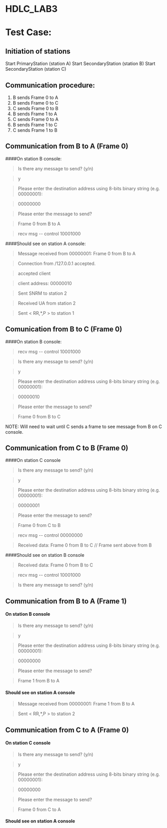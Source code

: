 # HDLC_LAB3

# Test Case:

## Initiation of stations
Start PrimaryStation (station A)
Start SecondaryStation (station B)
Start SecondaryStation (station C)

## Communication procedure:
1. B sends Frame 0 to A
2. B sends Frame 0 to C
3. C sends Frame 0 to B
4. B sends Frame 1 to A
5. C sends Frame 0 to A
6. B sends Frame 1 to C
7. C sends Frame 1 to B

## Communication from B to A (Frame 0)
####On station B console:

> Is there any message to send? (y/n)

> y 

> Please enter the destination address using 8-bits binary string (e.g. 00000001):

> 00000000

> Please enter the message to send?

> Frame 0 from B to A

> recv msg -- control 10001000

####Should see on station A console:

> Message received from 00000001: Frame 0 from B to A

> Connection from /127.0.0.1 accepted.

> accepted client

> client address: 00000010

> Sent SNRM to station 2

> Received UA from station 2

> Sent < RR,*,P > to station 1

## Comunication from B to C (Frame 0)
####On station B console:

> recv msg -- control 10001000

> Is there any message to send? (y/n)

> y

> Please enter the destination address using 8-bits binary string (e.g. 00000001):

> 00000010

> Please enter the message to send?

> Frame 0 from B to C

NOTE: Will need to wait until C sends a frame to see message from B on C console.

## Communication from C to B (Frame 0)
####On station C console
> Is there any message to send? (y/n)

> y

> Please enter the destination address using 8-bits binary string (e.g. 00000001):

> 00000001

> Please enter the message to send?

> Frame 0 from C to B

> recv msg -- control 00000000

> Received data: Frame 0 from B to C // Frame sent above from B

####Should see on station B console
> Received data: Frame 0 from B to C

> recv msg -- control 10001000

> Is there any message to send? (y/n)

## Communication from B to A (Frame 1)
#### On station B console

> Is there any message to send? (y/n)

> y

> Please enter the destination address using 8-bits binary string (e.g. 00000001):

> 00000000

> Please enter the message to send?

> Frame 1 from B to A

#### Should see on station A console

> Message received from 00000001: Frame 1 from B to A

> Sent < RR,*,P > to station 2

## Communication from C to A (Frame 0)
#### On station C console
> Is there any message to send? (y/n)

> y

> Please enter the destination address using 8-bits binary string (e.g. 00000001):

> 00000000

> Please enter the message to send?

> Frame 0 from C to A

#### Should see on station A console
